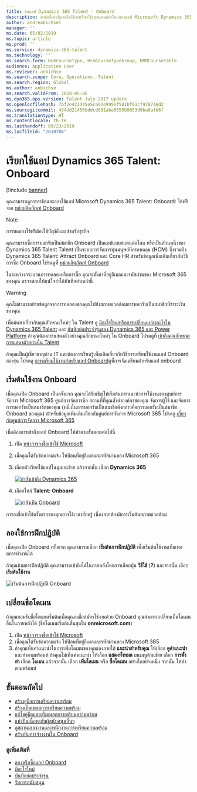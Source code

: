 ```yaml
---
title: รับแอป Dynamics 365 Talent - Onboard
description: หัวข้อนี้จะอธิบายถึงวิธีการเรียกใช้รุ่นสแตนด์อะโลนของแอป Microsoft Dynamics 365 Talent - Onboard หรือรุ่นที่มี Comprehensive Hiring Add-On
author: andreabichsel
manager: ''
ms.date: 05/02/2019
ms.topic: article
ms.prod: ''
ms.service: dynamics-365-talent
ms.technology: ''
ms.search.form: HcmCourseType, HcmCourseTypeGroup, HRMCourseTable
audience: Application User
ms.reviewer: anbichse
ms.search.scope: Core, Operations, Talent
ms.search.region: Global
ms.author: anbichse
ms.search.validFrom: 2019-05-06
ms.dyn365.ops.version: Talent July 2017 update
ms.openlocfilehash: 7bf2e421445e5ca92e995ef581bf61c7978746d2
ms.sourcegitcommit: 434dd21450bddcd891aba0555b9853d9ba0afb6f
ms.translationtype: HT
ms.contentlocale: th-TH
ms.lasthandoff: 09/23/2019
ms.locfileid: "2010786"
---
```

# <a name="get-the-dynamics-365-talent-onboard-app"></a>เรียกใช้แอป Dynamics 365 Talent: Onboard

[!include [banner](includes/banner.md)]

คุณสามารถดูการสาธิตและลองใช้แอป Microsoft Dynamics 365 Talent: Onboard: ได้ฟรีจาก [หน้าผลิตภัณฑ์ Onboard](https://dynamics.microsoft.com/talent/onboard/)

> [!NOTE]
> การทดลองใช้ฟรีต้องใช้บัญชีอีเมลสำหรับธุรกิจ

คุณสามารถซื้อการบอกรับเป็นสมาชิก Onboard เป็นแอปแบบสแตนด์อโลน หรือเป็นส่วนหนึ่งของ Dynamics 365 Talent Talent เป็นระบบการจัดการทุนมนุษย์ที่ครอบคลุม (HCM) ซึ่งรวมถึง Dynamics 365 Talent: Attract Onboard และ Core HR สำหรับข้อมูลเพิ่มเติมเกี่ยวกับวิธีการซื้อ Onboard โปรดดูที่ [หน้าผลิตภัณฑ์ Onboard](https://dynamics.microsoft.com/talent/onboard/)

ในระหว่างกระบวนการทดลองหรือการซื้อ คุณจะตั้งค่าที่อยู่อีเมลและรหัสผ่านของ Microsoft 365 ของคุณ ตรวจสอบให้แน่ใจว่าได้บันทึกค่าเหล่านี้

> [!WARNING]
> คุณไม่สามารถย้ายข้อมูลจากการทดลองของคุณไปยังสภาพแวดล้อมการบอกรับเป็นสมาชิกที่ชำระเงินของคุณ <!--Reviewers: please verify.-->

เพื่อค้นหาเกี่ยวกับคุณลักษณะใหม่ๆ ใน Talent ดู [มีอะไรใหม่หรือการเปลี่ยนแปลงอะไรใน Dynamics 365 Talent](./whats-new.md) และ [บันทึกย่อประจำรุ่นของ Dynamics 365 และ Power Platform](https://docs.microsoft.com/business-applications-release-notes/index) ถ้าคุณต้องการแสดงตัวอย่างคุณลักษณะใหม่ๆ ใน Onboard โปรดดูที่ [เข้าถึงคุณลักษณะการแสดงตัวอย่างใน Talent](./access-preview-feature.md)

ถ้าคุณเป็นผู้เชี่ยวชาญด้าน IT และต้องการเรียนรู้เพิ่มเติมเกี่ยวกับวิธีการเตรียมใช้งานแอป Onboard สองรุ่น โปรดดู [การเตรียมใช้งานสำหรับแอป Onboard](./modular-app-tech-faq.md)ดูที่การจัดเตรียมสำหรับแอป onboard

## <a name="get-started-with-onboard"></a>เริ่มต้นใช้งาน Onboard

เมื่อคุณเปิด Onboard เป็นครั้งแรก คุณจะได้รับเชิญให้เริ่มต้นการแนะนำการใช้งานของศูนย์การจัดการ Microsoft 365 ศูนย์การจัดการคือ สถานที่ที่คุณตั้งค่าองค์กรของคุณ จัดการผู้ใช้ และจัดการการบอกรับเป็นสมาชิกของคุณ (หนึ่งในการบอกรับเป็นสมาชิกดังกล่าวคือการบอกรับเป็นสมาชิก Onboard ของคุณ) สำหรับข้อมูลเพิ่มเติมเกี่ยวกับศูนย์การจัดการ Microsoft 365 โปรดดู [เกี่ยวกับศูนย์การจัดการ Microsoft 365](https://docs.microsoft.com/office365/admin/admin-overview/about-the-admin-center?view=o365-worldwide)

เมื่อต้องการเข้าถึงแอป Onboard ให้ทำตามขั้นตอนต่อไปนี้

1. เปิด [หน้าการลงชื่อเข้าใช้ Microsoft](https://portal.office.com/)
2. เมื่อคุณได้รับข้อความแจ้ง ให้ป้อนที่อยู่อีเมลและรหัสผ่านของ Microsoft 365
3. เลือกตัวเรียกใช้แอปในมุมบนซ้าย แล้วจากนั้น เลือก **Dynamics 365**

    [![กำลังเข้าถึง Dynamics 365](./media/onboard-start-dynamics365.png)](./media/onboard-start-dynamics365.png)

4. เลือกไทล์ **Talent: Onboard**

    [![กำลังเปิด Onboard](./media/onboard-start-onboard.png)](./media/onboard-start-onboard.png)

การลงชื่อเข้าใช้ครั้งแรกของคุณอาจใช้เวลาสักครู่ เนื่องจากต้องมีการเริ่มต้นสภาพแวดล้อม

## <a name="try-the-walkthrough"></a>ลองใช้การฝึกปฏิบัติ

เมื่อคุณเปิด Onboard ครั้งแรก คุณสามารถเลือก **เริ่มต้นการฝึกปฏิบัติ** เพื่อเริ่มต้นใช้งานเท็มเพลตการทำงานได้

ถ้าคุณข้ามการฝึกปฏิบัติ คุณสามารถเข้าถึงได้ในภายหลังโดยการเลือกปุ่ม **วิธีใช้** (**?**) และจากนั้น เลือก **เริ่มต้นใช้งาน**

![[เริ่มต้นการฝึกปฏิบัติ Onboard](./media/onboard-start-walkthrough.png)](./media/onboard-start-walkthrough.png)

## <a name="change-the-domain-name"></a>เปลี่ยนชื่อโดเมน

ถ้าคุณยอมรับชื่อโดเมนเริ่มต้นเมื่อคุณลงชื่อสมัครใช้งานด้วย Onboard คุณสามารถเปลี่ยนเป็นโดเมนอื่นในภายหลังได้ (ชื่อโดเมนเริ่มต้นสิ้นสุดใน **onmicrosoft.com**)

1. เปิด [หน้าการลงชื่อเข้าใช้ Microsoft](https://portal.office.com/)
2. เมื่อคุณได้รับข้อความแจ้ง ให้ป้อนที่อยู่อีเมลและรหัสผ่านของ Microsoft 365
3. ถ้าคุณเห็นคำแนะนำในการเพิ่มโดเมนของคุณเองภายใต้ **แนะนำสำหรับคุณ** ให้เลือก **ดูคำแนะนำ** และทำตามพร้อมท์ ถ้าคุณไม่เห็นคำแนะนำ ให้เลือก **แสดงทั้งหมด** บนเมนูด้านซ้าย เลือก **การตั้งค่า** เลือก **โดเมน** แล้วจากนั้น เลือก **เพิ่มโดเมน** หรือ **ซื้อโดเมน** อย่างใดอย่างหนึ่ง จากนั้น ให้ทำตามพร้อมท์

## <a name="next-steps"></a>ขั้นตอนถัดไป

- [สร้างคู่มือการเตรียมความพร้อม](./onboard-create-guide.md)
- [สร้างเท็มเพลตการเตรียมความพร้อม](./onboard-create-template.md)
- [แก้ไขคู่มือและเท็มเพลตการเตรียมความพร้อม](./onboard-edit-guides-templates.md)
- [แบ่งปันเนื้อหากับผู้สนับสนุนอื่นๆ](./onboard-share-template.md)
- [ดูสถานะของงานและพนักงานการเตรียมความพร้อม](./onboard-view-status.md)
- [สร้างทีมการจ้างงานใน Onboard](./onboard-create-team.md)

### <a name="see-also"></a>ดูเพิ่มเติมที่

- [ลองหรือซื้อแอป Onboard](https://dynamics.microsoft.com/talent/onboard/)
- [มีอะไรใหม่](./whats-new.md)
- [บันทึกย่อประจำรุ่น](https://docs.microsoft.com/business-applications-release-notes/index)
- [รับการสนับสนุน](./talent-support.md)
